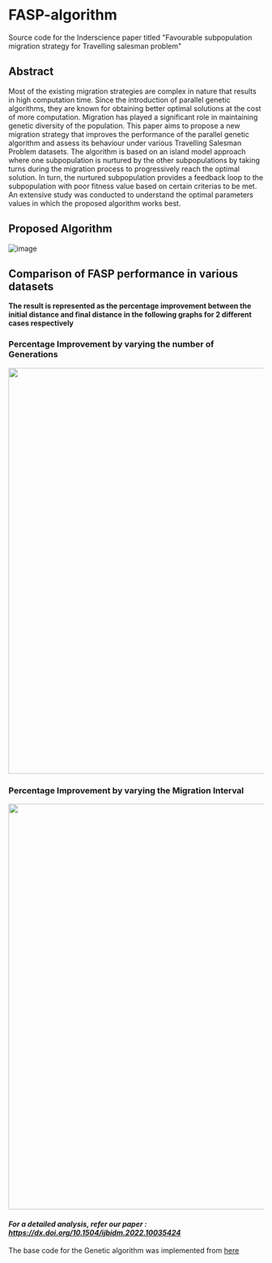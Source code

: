 # FASP-algorithm
Source code for the Inderscience paper titled "Favourable subpopulation migration strategy for Travelling salesman problem" 

## Abstract
Most of the existing migration strategies are complex in nature that results in high computation time. Since the introduction of parallel genetic algorithms, they are known for obtaining better optimal solutions at the cost of more computation. Migration has played a significant role in maintaining genetic diversity of the population.  This paper aims to propose a new migration strategy that improves the performance of the parallel genetic algorithm and assess its behaviour under various Travelling Salesman Problem datasets. The algorithm is based on an island model approach where one subpopulation is nurtured by the other subpopulations by taking turns during the migration process to progressively reach the optimal solution. In turn, the nurtured subpopulation provides a feedback loop to the subpopulation with poor fitness value based on certain criterias to be met. An extensive study was conducted to understand the optimal parameters values in which the proposed algorithm works best.

## Proposed Algorithm
![image](https://user-images.githubusercontent.com/30732059/118697989-889d9580-b82d-11eb-95d6-6e1a57c41d63.png)



## Comparison of FASP performance in various datasets

**The result is represented as the percentage improvement between the initial
distance and final distance in the following graphs for 2 different cases respectively**


### Percentage Improvement by varying the number of Generations


<img src="https://user-images.githubusercontent.com/30732059/118699807-99e7a180-b82f-11eb-87a7-bcb7cc1a6e8b.png" width="800">

### Percentage Improvement by varying the Migration Interval


<img src="https://user-images.githubusercontent.com/30732059/118699628-5e4cd780-b82f-11eb-8d02-bbeebc61b539.png" width="800">


#### _For a detailed analysis, refer our paper : https://dx.doi.org/10.1504/ijbidm.2022.10035424_
The base code for the Genetic algorithm was implemented from [here](https://towardsdatascience.com/evolution-of-a-salesman-a-complete-genetic-algorithm-tutorial-for-python-6fe5d2b3ca35)
